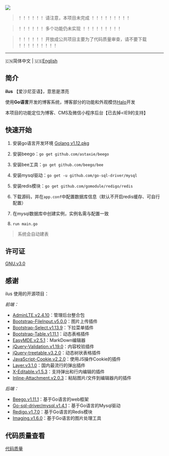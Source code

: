 ![](http://image.igerm.cn/img/20190325095035.png)

> ！！！！！！  请注意，本项目未完成  ！！！！！！！！！

> ！！！！！！    多个功能仍未实现  ！！！！！！！！！

> ！！！！！！    开放成公共项目主要为了代码质量审查，请不要下载  ！！！！！！！！！

------------------------------
🇨🇳简体中文 | 🇺🇸[English](README-en_US.md)

## 简介

**ilus** 【爱沙尼亚语】，意思是漂亮

使用**Go语言**开发的博客系统，博客部分的功能和外观模仿[Halo](https://github.com/halo-dev/halo)开发

本项目的功能定位为博客、CMS及微信小程序后台【已去掉<IE9的支持】



## 快速开始

1. 安装go语言开发环境 [Golang v1.12.pkg](https://dl.google.com/go/go1.12.darwin-amd64.pkg)

2. 安装beego：`go get github.com/astaxie/beego`

3. 安装bee工具：`go get github.com/beego/bee`

4. 安装mysql驱动：`go get -u github.com/go-sql-driver/mysql`

5. 安装redis模块：`go get github.com/gomodule/redigo/redis`

6. 下载源码，并在`app.conf`中配置数据库信息（默认不开启redis缓存、可自行配置）

7. 在mysql数据库中创建实例，实例名需与配置一致

8. `run main.go`

> 系统会自动建表

## 许可证

[GNU.v3.0](https://github.com/wellmoonloft/ilus/blob/master/LICENSE)


## 感谢

ilus 使用的开源项目：

*前端：*

- [AdminLTE.v2.4.10](https://github.com/ColorlibHQ/AdminLTE)：管理后台整合包
- [Bootstrap-FileInput.v5.0.0](https://github.com/kartik-v/bootstrap-fileinput)：图片上传插件
- [Bootstrap-Select.v1.13.9](https://github.com/snapappointments/bootstrap-select)：下拉菜单插件
- [Bootstrap-Table.v1.11.1](https://github.com/wenzhixin/bootstrap-table)：动态表格插件
- [EasyMDE.v2.5.1](https://github.com/Ionaru/easy-markdown-editor)：MarkDown编辑器
- [jQuery-Validation.v1.19.0](https://github.com/jquery-validation/jquery-validation)：内容校验插件
- [jQuery-treetable.v3.2.0](https://github.com/ludo/jquery-treetable)：动态树状表格插件
- [JavaScript-Cookie.v2.2.0](https://github.com/js-cookie/js-cookie)：使用JS操作Cookie的插件
- [Layer.v3.1.0](https://github.com/sentsin/layer)：国内最流行的弹出插件 
- [X-Editable.v1.5.3](https://github.com/vitalets/x-editable)：支持弹出和行内编辑的插件
- [Inline-Attachment.v2.0.3](https://github.com/Rovak/InlineAttachment)：粘贴图片/文件到编辑器内的插件

*后端：*

- [Beego.v1.11.1](https://github.com/astaxie/beego)：基于Go语言的web框架
- [Go-sql-driver/mysql.v1.4.1](https://github.com/go-sql-driver/mysql)：基于Go语言的Mysql驱动
- [Redigo.v1.7.0](https://github.com/gomodule/redigo)：基于Go语言的Redis模块
- [Imaging.v1.6.0](https://github.com/disintegration/imaging)：基于Go语言的图片处理工具



## 代码质量查看
[代码质量](https://goreportcard.com/report/github.com/wellmoonloft/ilus)

